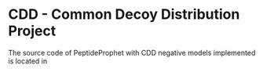 # CDD - Common Decoy Distribution Project

The source code of PeptideProphet with CDD negative models implemented is located in 
